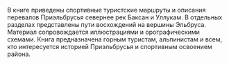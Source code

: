 <!--2025-09-01 16:24:59--><!--pdate:2006-05-15T00:00:00+00:00-->
В книге приведены спортивные туристские маршруты и описания перевалов Приэльбрусья севернее рек Баксан и Уллукам. В отдельных разделах представлены пути восхождений на вершины Эльбруса.		Материал сопровождается иллюстрациями и орографическими схемами.		Книга предназначена горным туристам, альпинистам и всем, кто интересуется историей Приэльбрусья и спортивным освоением района.